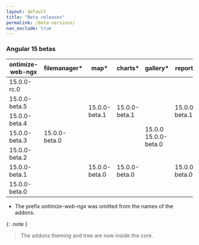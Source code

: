 ```yaml
---
layout: default
title: "Beta releases"
permalink: /beta-versions/
nav_exclude: true
---
```


### Angular 15 betas
<table>
    <thead>
        <tr>
            <th>ontimize-web-ngx</th>
            <th>filemanager*</th>
            <th>map*</th>
            <th>charts*</th>
            <th>gallery*</th>
            <th>report*</th>
        </tr>
    </thead>
    <tbody>
      <tr>
        <td>15.0.0-rc.0</td>
        <td rowspan="7">15.0.0-beta.0</td>
        <td rowspan="4">15.0.0-beta.1</td>
        <td rowspan="4">15.0.0-beta.1</td>
        <td rowspan="7">15.0.0<br>15.0.0-beta.0</td>
        <td rowspan="4">15.0.0-beta.1</td>
      </tr>
      <tr>
        <td>15.0.0-beta.5</td>
      </tr>
      <tr>
        <td>15.0.0-beta.4</td>
      </tr>
      <tr>
        <td>15.0.0-beta.3</td>
      </tr>
      <tr>
        <td>15.0.0-beta.2</td>
        <td rowspan="3">15.0.0-beta.0</td>
        <td rowspan="3">15.0.0-beta.0</td>
        <td rowspan="3">15.0.0-beta.0</td>
      </tr>
      <tr>
        <td>15.0.0-beta.1</td>
      </tr>
      <tr>
        <td>15.0.0-beta.0</td>
      </tr>
  </tbody>
</table>

- The prefix _ontimize-web-ngx_ was omitted from the names of the addons.

{: .note }
> The addons theming and tree are now inside the core.
